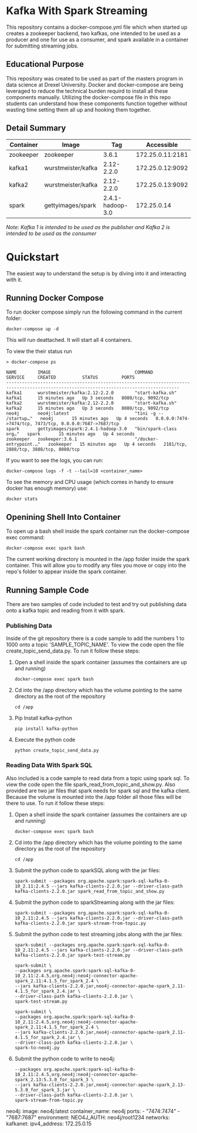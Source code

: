 # Kafka With Spark Streaming

This repository contains a docker-compose.yml file which when started up creates a zookeeper backend, two kafkas, one intended to be used as a producer and one for use as a consumer, and spark available in a container for submitting streaming jobs.

## Educational Purpose

This repository was created to be used as part of the masters program in data science at Drexel University. Docker and docker-compose are being leveraged to reduce the technical burden requird to install all these components manually. Utilizing the docker-compose file in this repo students can understand how these components function together without wasting time setting them all up and hooking them together.

## Detail Summary

| Container | Image | Tag | Accessible |
|-|-|-|-|
| zookeeper | zookeeper | 3.6.1 | 172.25.0.11:2181 |
| kafka1 | wurstmeister/kafka | 2.12-2.2.0 | 172.25.0.12:9092 |
| kafka2 | wurstmeister/kafka | 2.12-2.2.0 | 172.25.0.13:9092 |
| spark | gettyimages/spark | 2.4.1-hadoop-3.0 | 172.25.0.14 |

_Note: Kafka 1 is intended to be used as the publisher and Kafka 2 is intended to be used as the consumer_

# Quickstart

The easiest way to understand the setup is by diving into it and interacting with it.

## Running Docker Compose

To run docker compose simply run the following command in the current folder:

```
docker-compose up -d
```

This will run deattached. It will start all 4 containers.

To view the their status run

```
> docker-compose ps

NAME        IMAGE                                COMMAND                  SERVICE     CREATED          STATUS         PORTS
----------------------------------------------------------------------------------------------------------------------------------------
kafka1      wurstmeister/kafka:2.12-2.2.0        "start-kafka.sh"         kafka1      15 minutes ago   Up 3 seconds   8080/tcp, 9092/tcp
kafka2      wurstmeister/kafka:2.12-2.2.0        "start-kafka.sh"         kafka2      15 minutes ago   Up 3 seconds   8080/tcp, 9092/tcp
neo4j       neo4j:latest                         "tini -g -- /startup…"   neo4j       15 minutes ago   Up 4 seconds   0.0.0.0:7474->7474/tcp, 7473/tcp, 0.0.0.0:7687->7687/tcp
spark       gettyimages/spark:2.4.1-hadoop-3.0   "bin/spark-class org…"   spark       15 minutes ago   Up 4 seconds
zookeeper   zookeeper:3.6.1                      "/docker-entrypoint.…"   zookeeper   15 minutes ago   Up 4 seconds   2181/tcp, 2888/tcp, 3888/tcp, 8080/tcp
```

If you want to see the logs, you can run:

```
docker-compose logs -f -t --tail=10 <container_name>
```

To see the memory and CPU usage (which comes in handy to ensure docker has enough memory) use:

```
docker stats
```

## Openining Shell Into Container

To open up a bash shell inside the spark container run the docker-compose exec command:

```
docker-compose exec spark bash
```

The current working directory is mounted in the /app folder inside the spark container. This will allow you to modify any files you move or copy into the repo's folder to appear inside the spark container.

## Running Sample Code

There are two samples of code included to test and try out publishing data onto a kafka topic and reading from it with spark.

### Publishing Data

Inside of the git repository there is a code sample to add the numbers 1 to 1000 onto a topic 'SAMPLE_TOPIC_NAME'. To view the code open the file create_topic_send_data.py. To run it follow these steps:

1. Open a shell inside the spark container (assumes the containers are up and running)
    ```
    docker-compose exec spark bash
    ```
1. Cd into the /app directory which has the volume pointing to the same directory as the root of the repository
    ```
    cd /app
    ```
1. Pip Install kafka-python
    ```
    pip install kafka-python
    ```
1. Execute the python code
    ```
    python create_topic_send_data.py
    ```

### Reading Data With Spark SQL

Also included is a code sample to read data from a topic using spark sql. To view the code open the file spark_read_from_topic_and_show.py. Also provided are two jar files that spark needs for spark sql and the kafka client. Because the volume is mounted into the /app folder all those files will be there to use. To run it follow these steps:

1. Open a shell inside the spark container (assumes the containers are up and running)
    ```
    docker-compose exec spark bash
    ```
1. Cd into the /app directory which has the volume pointing to the same directory as the root of the repository
    ```
    cd /app
    ```
1. Submit the python code to sparkSQL along with the jar files:
    ```
    spark-submit --packages org.apache.spark:spark-sql-kafka-0-10_2.11:2.4.5 --jars kafka-clients-2.2.0.jar --driver-class-path kafka-clients-2.2.0.jar spark_read_from_topic_and_show.py
    ```
1. Submit the python code to sparkStreaming along with the jar files:
    ```
    spark-submit --packages org.apache.spark:spark-sql-kafka-0-10_2.11:2.4.5 --jars kafka-clients-2.2.0.jar --driver-class-path kafka-clients-2.2.0.jar spark-stream-from-topic.py
    ```
1. Submit the python code to test streaming jobs along with the jar files:
    ```
    spark-submit --packages org.apache.spark:spark-sql-kafka-0-10_2.11:2.4.5 --jars kafka-clients-2.2.0.jar --driver-class-path kafka-clients-2.2.0.jar spark-test-stream.py

    spark-submit \
    --packages org.apache.spark:spark-sql-kafka-0-10_2.11:2.4.5,org.neo4j:neo4j-connector-apache-spark_2.11:4.1.5_for_spark_2.4 \
    --jars kafka-clients-2.2.0.jar,neo4j-connector-apache-spark_2.11-4.1.5_for_spark_2.4.jar \
    --driver-class-path kafka-clients-2.2.0.jar \
    spark-test-stream.py

    spark-submit \
    --packages org.apache.spark:spark-sql-kafka-0-10_2.11:2.4.5,org.neo4j:neo4j-connector-apache-spark_2.11:4.1.5_for_spark_2.4 \
    --jars kafka-clients-2.2.0.jar,neo4j-connector-apache-spark_2.11-4.1.5_for_spark_2.4.jar \
    --driver-class-path kafka-clients-2.2.0.jar \
    spark-to-neo4j.py

    ```
1. Submit the python code to write to neo4j:    
    ```spark-submit \
    --packages org.apache.spark:spark-sql-kafka-0-10_2.11:2.4.5,org.neo4j:neo4j-connector-apache-spark_2.13:5.3.0_for_spark_3 \
    --jars kafka-clients-2.2.0.jar,neo4j-connector-apache-spark_2.13-5.3.0_for_spark_3.jar \
    --driver-class-path kafka-clients-2.2.0.jar \
    spark-stream-from-topic.py
    ```
  neo4j:
    image: neo4j:latest
    container_name: neo4j
    ports:
      - "7474:7474"
      - "7687:7687"
    environment:
      NEO4J_AUTH: neo4j/root1234
    networks:
      kafkanet:
        ipv4_address: 172.25.0.15
